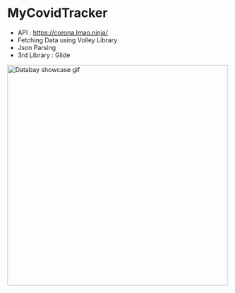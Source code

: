 # MyCovidTracker

* API : https://corona.lmao.ninja/
* Fetching Data using Volley Library
* Json Parsing
* 3rd Library : Glide



<img src="https://github.com/imad-elbouhati/imad-imad_public/blob/master/CovidGif.gif" alt="Databay showcase gif" title="Databay showcase gif" width="500"/>

